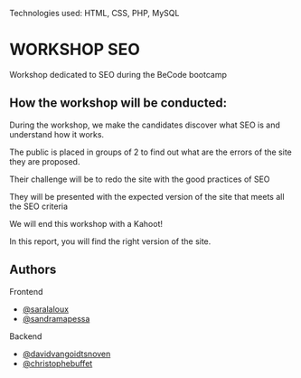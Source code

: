 Technologies used: HTML, CSS, PHP, MySQL

# WORKSHOP SEO

Workshop dedicated to SEO during the BeCode bootcamp


## How the workshop will be conducted:

During the workshop, we make the candidates discover what SEO is and understand how it works.

The public is placed in groups of 2 to find out what are the errors of the site they are proposed.

Their challenge will be to redo the site with the good practices of SEO 

They will be presented with the expected version of the site that meets all the SEO criteria

We will end this workshop with a Kahoot!

In this report, you will find the right version of the site.


## Authors

Frontend

- [@saralaloux](https://github.com/saralaloux)
- [@sandramapessa](https://github.com/Sandy2903)

Backend

- [@davidvangoidtsnoven](https://github.com/SalukiMakingCode)
- [@christophebuffet](https://github.com/Christophe28)
